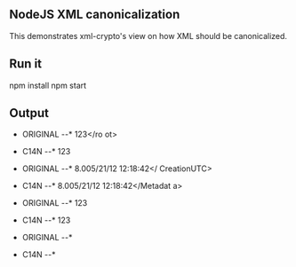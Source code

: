 ## NodeJS XML canonicalization
This demonstrates xml-crypto's view on how XML should be canonicalized. 

## Run it
npm install
npm start

## Output
* ORIGINAL 
--* <?xml version="1.0" encoding="utf-8"?><?xml-stylesheet href="doc.xsl"   type="text/xsl"?><root><child><inner>123</inner></child></ro
ot>
* C14N 
--* <root><child><inner>123</inner></child></root>

* ORIGINAL 
--* <?xml version="1.0"?><root><child><MsInfo xmlns:t="test" t:test="1"><Metadata><Version>8.0</Version><CreationUTC>05/21/12 12:18:42</
CreationUTC></Metadata></MsInfo></child></root>
* C14N
--* <root><child><MsInfo xmlns:t="test" t:test="1"><Metadata><Version>8.0</Version><CreationUTC>05/21/12 12:18:42</CreationUTC></Metadat
a></MsInfo></child></root>

* ORIGINAL 
--* <root xmlns=""><child><inner>123</inner></child></root><?pi-without-data ?><!-- one for the road -->
* C14N
--* <root xmlns=""><child><inner>123</inner></child></root>

* ORIGINAL 
--* <?xml version="1.0"?><root><child id="&quot;id&quot;" Id=""><!-- Comment --></child></root>
* C14N
--* <root><child id="&quot;id&quot;" Id=""><!-- Comment --></child></root>
